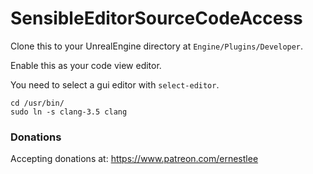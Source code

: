 SensibleEditorSourceCodeAccess
==============================

Clone this to your UnrealEngine directory at `Engine/Plugins/Developer`.

Enable this as your code view editor.

You need to select a gui editor with `select-editor`.

```
cd /usr/bin/
sudo ln -s clang-3.5 clang
```

### Donations

Accepting donations at: https://www.patreon.com/ernestlee
